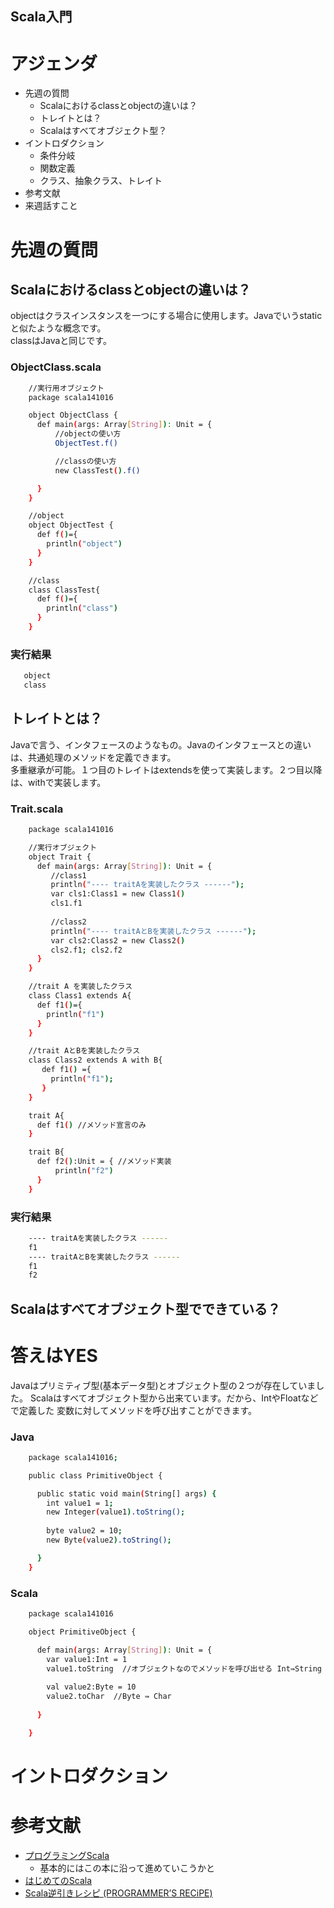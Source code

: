 Scala入門
---

# アジェンダ
* 先週の質問
  - Scalaにおけるclassとobjectの違いは？
  - トレイトとは？
  - Scalaはすべてオブジェクト型？
* イントロダクション
  - 条件分岐   
  - 関数定義  
  - クラス、抽象クラス、トレイト
* 参考文献
* 来週話すこと

# 先週の質問
## Scalaにおけるclassとobjectの違いは？ 
objectはクラスインスタンスを一つにする場合に使用します。Javaでいうstaticと似たような概念です。    
classはJavaと同じです。
### ObjectClass.scala
```sh
    //実行用オブジェクト
    package scala141016

    object ObjectClass {
      def main(args: Array[String]): Unit = {
          //objectの使い方
          ObjectTest.f()

          //classの使い方
          new ClassTest().f()

      }
    }

    //object
    object ObjectTest {
      def f()={
        println("object")
      }
    }

    //class
    class ClassTest{
      def f()={
        println("class")  
      }
    }
```
### 実行結果
```sh
   object
   class
```
## トレイトとは？
Javaで言う、インタフェースのようなもの。Javaのインタフェースとの違いは、共通処理のメソッドを定義できます。   
多重継承が可能。１つ目のトレイトはextendsを使って実装します。２つ目以降は、withで実装します。
### Trait.scala
```sh
    package scala141016

    //実行オブジェクト
    object Trait {
      def main(args: Array[String]): Unit = {
         //class1
         println("---- traitAを実装したクラス ------");
         var cls1:Class1 = new Class1()
         cls1.f1
         
         //class2
         println("---- traitAとBを実装したクラス ------");
         var cls2:Class2 = new Class2()
         cls2.f1; cls2.f2
      }
    }

    //trait A を実装したクラス
    class Class1 extends A{
      def f1()={
        println("f1")
      }
    }

    //trait AとBを実装したクラス
    class Class2 extends A with B{
       def f1() ={
         println("f1");
       }
    }

    trait A{
      def f1() //メソッド宣言のみ  
    }

    trait B{
      def f2():Unit = { //メソッド実装
          println("f2") 
      }
    }
```
### 実行結果
```sh
    ---- traitAを実装したクラス ------
    f1
    ---- traitAとBを実装したクラス ------
    f1
    f2
```
## Scalaはすべてオブジェクト型でできている？
# 答えはYES
Javaはプリミティブ型(基本データ型)とオブジェクト型の２つが存在していました。
Scalaはすべてオブジェクト型から出来ています。だから、IntやFloatなどで定義した
変数に対してメソッドを呼び出すことができます。

### Java
```sh
    package scala141016;

    public class PrimitiveObject {

      public static void main(String[] args) {
        int value1 = 1;
        new Integer(value1).toString();
        
        byte value2 = 10;
        new Byte(value2).toString();

      }
    }
```


### Scala
```sh
    package scala141016

    object PrimitiveObject {

      def main(args: Array[String]): Unit = {
        var value1:Int = 1
        value1.toString  //オブジェクトなのでメソッドを呼び出せる Int⇛String
        
        val value2:Byte = 10
        value2.toChar  //Byte ⇛ Char
        
      }

    } 
```
# イントロダクション



# 参考文献
- [プログラミングScala](http://www.amazon.co.jp/プログラミングScala-Dean-Wampler/dp/4873114810)
    * 基本的にはこの本に沿って進めていこうかと
- [はじめてのScala](http://www.amazon.co.jp/はじめてのScala―「関数型-オブジェクト指向」の次世代言語-I・O-BOOKS-清水/dp/4777515109/ref=sr_1_1?s=books&ie=UTF8&qid=1412742966&sr=1-1&keywords=はじめてのscala)
- [Scala逆引きレシピ (PROGRAMMER’S RECiPE)](http://www.amazon.co.jp/Scala%E9%80%86%E5%BC%95%E3%81%8D%E3%83%AC%E3%82%B7%E3%83%94-PROGRAMMER%E2%80%99S-RECiPE-%E7%AB%B9%E6%B7%BB-%E7%9B%B4%E6%A8%B9/dp/4798125415/ref=sr_1_3?ie=UTF8&qid=1413305756&sr=8-3&keywords=scala)
